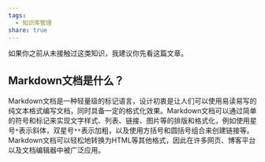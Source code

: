 ```yaml
---
tags:
  - 知识库管理
share: true
---
```

如果你之前从未接触过这类知识，我建议你先看这篇文章。

## Markdown文档是什么？

Markdown文档是一种轻量级的标记语言，设计初衷是让人们可以使用易读易写的纯文本格式编写文档，同时具备一定的格式化效果。Markdown文档可以通过简单的符号和标记来实现文字样式、列表、链接、图片等的排版和格式化，例如使用星号`*`表示斜体，双星号`**`表示加粗，以及使用方括号和圆括号组合来创建链接等。Markdown文档可以轻松地转换为HTML等其他格式，因此在许多网页、博客平台以及文档编辑器中被广泛应用。

